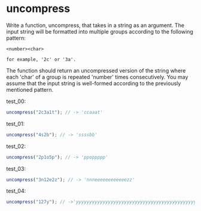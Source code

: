 # uncompress

Write a function, uncompress, that takes in a string as an argument. The input string will be formatted into multiple groups according to the following pattern:

```
<number><char>

for example, '2c' or '3a'.
```

The function should return an uncompressed version of the string where each 'char' of a group is repeated 'number' times consecutively. You may assume that the input string is well-formed according to the previously mentioned pattern.

test_00:
```js
uncompress("2c3a1t"); // -> 'ccaaat'
```

test_01:
```js
uncompress("4s2b"); // -> 'ssssbb'
```

test_02:
```js
uncompress("2p1o5p"); // -> 'ppoppppp'
```

test_03:
```js
uncompress("3n12e2z"); // -> 'nnneeeeeeeeeeeezz'
```

test_04:
```js
uncompress("127y"); // ->'yyyyyyyyyyyyyyyyyyyyyyyyyyyyyyyyyyyyyyyyyyyyyyyyyyyyyyyyyyyyyyyyyyyyyyyyyyyyyyyyyyyyyyyyyyyyyyyyyyyyyyyyyyyyyyyyyyyyyyyyyyyyyyy'
```

